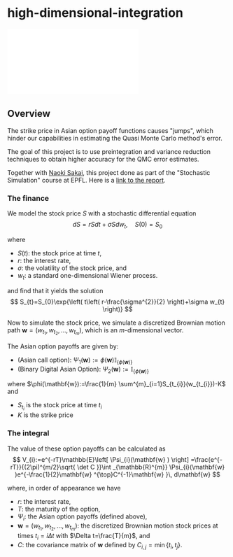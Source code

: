 # high-dimensional-integration
 
![](./figures/Asian_option_pricing.pdf)

## Overview

The strike price in Asian option payoff functions causes "jumps", which hinder our capabilities in estimating the Quasi Monte Carlo method's error.

The goal of this project is to use preintegration and variance reduction techniques to obtain higher accuracy for the QMC error estimates.

Together with [Naoki Sakai](https://github.com/Naokikiki), this project done as part of the "Stochastic Simulation" course at EPFL. Here is a [link to the report](.figures/paper.pdf). 

### The finance

We model the stock price $S$ with a stochastic differential equation
$$
dS=rSdt+\sigma Sdw_{t}, \quad S(0)=S_{0}
$$

where 
- $S(t)$: the stock price at time $t$,
- $r$: the interest rate,
- $\sigma$: the volatility of the stock price, and
- $w_{t}$: a standard one-dimensional Wiener process.

and find that it yields the solution
$$
S_{t}=S_{0}\exp{\left( t\left( r-\frac{\sigma^{2}}{2} \right)+\sigma w_{t} \right)}
$$

Now to simulate the stock price, we simulate a discretized Brownian motion path $\mathbf{w}=(w_{t_{1}},w_{t_{2}},\dots,w_{t_{m}})$, which is an $m$-dimensional vector.

The Asian option payoffs are given by:

- (Asian call option): $\Psi_{1}(\mathbf{w}):=\phi(\mathbf{w}) \mathbb{I}_{\{\phi(\mathbf{w})\}}$
- (Binary Digital Asian Option): $\Psi_{2}(\mathbf{w}):=\mathbb{I}_{\{\phi(\mathbf{w})\}}$

where $\phi(\mathbf{w}):=\frac{1}{m} \sum^{m}_{i=1}S_{t_{i}}(w_{t_{i}})-K$ and 
- $S_{t_{i}}$ is the stock price at time $t_{i}$ 
- $K$ is the strike price

### The integral
The value of these option payoffs can be calculated as 
$$
V_{i}:=e^{-rT}\mathbb{E}\left[ \Psi_{i}(\mathbf{w} ) \right] =\frac{e^{-rT}}{(2\pi)^{m/2}\sqrt{ \det C }}\int _{\mathbb{R}^{m}} \Psi_{i}(\mathbf{w} )e^{-\frac{1}{2}\mathbf{w} ^{\top}C^{-1}\mathbf{w} }\, d\mathbf{w}
$$

where, in order of appearance we have
- $r$: the interest rate,
- $T$: the maturity of the option,
- $\Psi_{i}$: the Asian option payoffs (defined above),
- $\mathbf{w}=(w_{t_{1}},w_{t_{2}},\dots,w_{t_{m}})$: the discretized Brownian motion stock prices at times $t_{i}=i\Delta t$ with $\Delta t=\frac{T}{m}$, and
- $C$: the covariance matrix of $\mathbf{w}$ defined by $C_{i,j}=\min\{ t_{i},t_{j} \}$.



